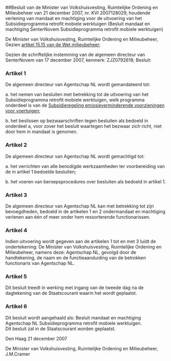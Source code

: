 <meta http-equiv='Content-Type' content='text/html; charset=utf-8' />

##Besluit van de Minister van Volkshuisvesting, Ruimtelijke Ordening en Milieubeheer van 21 december 2007, nr. KVI 2007128029, houdende verlening van mandaat en machtiging voor de uitvoering van het Subsidieprogramma retrofit mobiele werktuigen (Besluit mandaat en machtiging SenterNovem Subsidieprogramma retrofit mobiele werktuigen)

De Minister van Volkshuisvesting, Ruimtelijke Ordening en Milieubeheer,  
Gezien [artikel 15.15 van de Wet milieubeheer](../../../../../../../../../../wet/wet/milieubeheer/BWBR0003245/README.md);

Gezien de schriftelijke instemming van de algemeen directeur van SenterNovem van 17 december 2007, kenmerk: ZJZ0792618;
Besluit:    

### Artikel  1  

De algemeen directeur van Agentschap NL wordt gemandateerd tot: 

a. het nemen van besluiten met betrekking tot de uitvoering van het Subsidieprogramma retrofit mobiele werktuigen, welk programma onderdeel is van de [Subsidieregeling emissieverminderende voorzieningen voor voertuigen](../../../../../../../../../../ministeriele-regeling/subsidieregeling/emissieverminderende/voorzieningen/voor/voertuigen/BWBR0020008/README.md);  

b. het beslissen op bezwaarschriften tegen besluiten als bedoeld in onderdeel a, voor zover het besluit waartegen het bezwaar zich richt, niet door hem in mandaat is genomen.    

### Artikel  2  

De algemeen directeur van Agentschap NL wordt gemachtigd tot: 

a. het verrichten van alle benodigde werkzaamheden ter voorbereiding van de in artikel 1 bedoelde besluiten;  

b. het voeren van beroepsprocedures over besluiten als bedoeld in artikel 1.    

### Artikel  3  

De algemeen directeur van Agentschap NL kan met betrekking tot zijn bevoegdheden, bedoeld in de artikelen 1 en 2 ondermandaat en machtiging verlenen aan één of meer onder hem ressorterende functionarissen.  

### Artikel  4  

Indien uitvoering wordt gegeven aan de artikelen 1 tot en met 3 luidt de ondertekening: De Minister van Volkshuisvesting, Ruimtelijke Ordening en Milieubeheer, namens deze: Agentschap NL, gevolgd door de handtekening, de naam en de functieaanduiding van de betrokken functionaris van Agentschap NL.  

### Artikel  5  

Dit besluit treedt in werking met ingang van de tweede dag na de dagtekening van de Staatscourant waarin het wordt geplaatst.  

### Artikel  6  

Dit besluit wordt aangehaald als: Besluit mandaat en machtiging Agentschap NL Subsidieprogramma retrofit mobiele werktuigen.  
Dit besluit zal in de Staatscourant worden geplaatst.   

Den Haag 
21 december 2007   

De 
Minister van Volkshuisvesting, Ruimtelijke Ordening en Milieubeheer, 
J.M.Cramer   
